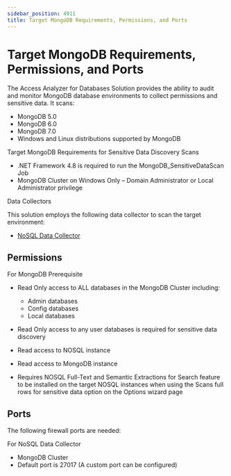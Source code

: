 ```yaml
---
sidebar_position: 4911
title: Target MongoDB Requirements, Permissions, and Ports
---
```


# Target MongoDB Requirements, Permissions, and Ports

The Access Analyzer for Databases Solution provides the ability to audit and monitor MongoDB database environments to collect permissions and sensitive data. It scans:

* MongoDB 5.0
* MongoDB 6.0
* MongoDB 7.0
* Windows and Linux distributions supported by MongoDB

Target MongoDB Requirements for Sensitive Data Discovery Scans

* .NET Framework 4.8 is required to run the MongoDB\_SensitiveDataScan Job
* MongoDB Cluster on Windows Only – Domain Administrator or Local Administrator privilege

Data Collectors

This solution employs the following data collector to scan the target environment:

* [NoSQL Data Collector](../../Admin/DataCollector/NoSQL/Overview "NoSQL Data Collector")

## Permissions

For MongoDB Prerequisite

* Read Only access to ALL databases in the MongoDB Cluster including:

  * Admin databases
  * Config databases
  * Local databases
* Read Only access to any user databases is required for sensitive data discovery
* Read access to NOSQL instance
* Read access to MongoDB instance
* Requires NOSQL Full-Text and Semantic Extractions for Search feature to be installed on the target NOSQL instances when using the Scans full rows for sensitive data option on the Options wizard page

## Ports

The following firewall ports are needed:

For NoSQL Data Collector

* MongoDB Cluster
* Default port is 27017 (A custom port can be configured)
